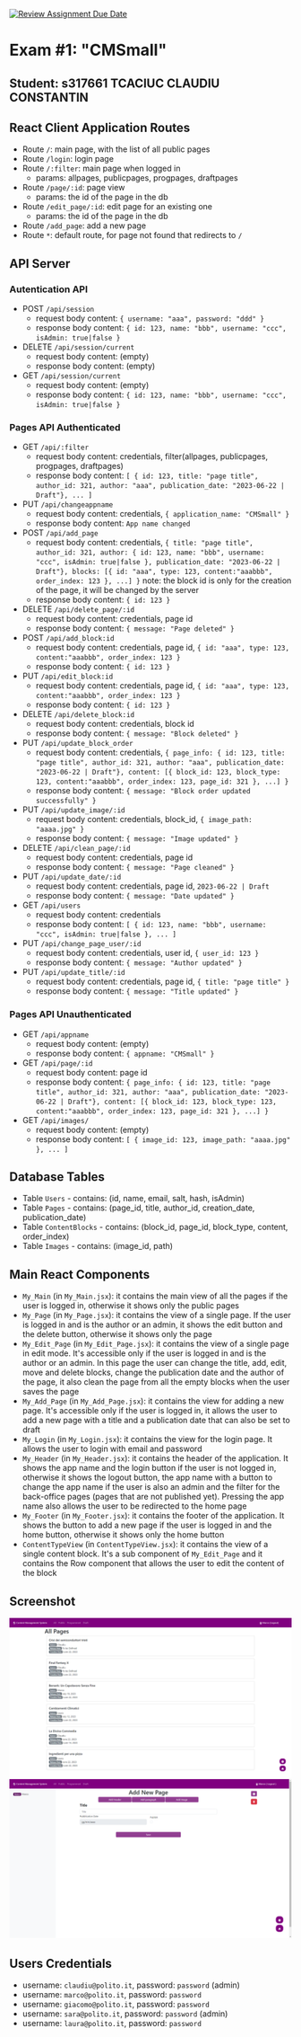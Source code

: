 [![Review Assignment Due Date](https://classroom.github.com/assets/deadline-readme-button-24ddc0f5d75046c5622901739e7c5dd533143b0c8e959d652212380cedb1ea36.svg)](https://classroom.github.com/a/suhcjUE-)
# Exam #1: "CMSmall"
## Student: s317661 TCACIUC CLAUDIU CONSTANTIN 

## React Client Application Routes

- Route `/`: main page, with the list of all public pages
- Route `/login`: login page
- Route `/:filter`: main page when logged in
  - params: allpages, publicpages, progpages, draftpages
- Route `/page/:id`: page view
  - params: the id of the page in the db
- Route `/edit_page/:id`: edit page for an existing one
  - params: the id of the page in the db
- Route `/add_page`: add a new page
- Route `*`: default route, for page not found that redirects to `/`

## API Server

### Autentication API

- POST `/api/session`
  - request body content: `{ username: "aaa", password: "ddd" }`
  - response body content: `{ id: 123, name: "bbb", username: "ccc", isAdmin: true|false }`
- DELETE `/api/session/current`
  - request body content: (empty)
  - response body content: (empty)
- GET `/api/session/current`
  - request body content: (empty)
  - response body content: `{ id: 123, name: "bbb", username: "ccc", isAdmin: true|false }`

### Pages API Authenticated

- GET `/api/:filter`
  - request body content: credentials, filter(allpages, publicpages, progpages, draftpages)
  - response body content: `[ { id: 123, title: "page title", author_id: 321, author: "aaa", publication_date: "2023-06-22 | Draft"}, ... ]`
- PUT `/api/changeappname`
  - request body content: credentials, `{ application_name: "CMSmall" }`
  - response body content: `App name changed`
- POST `/api/add_page`
  - request body content: credentials, `{ title: "page title", author_id: 321, author: { id: 123, name: "bbb", username: "ccc", isAdmin: true|false }, publication_date: "2023-06-22 | Draft"}, blocks: [{ id: "aaa", type: 123, content:"aaabbb", order_index: 123 }, ...] }` note: the block id is only for the creation of the page, it will be changed by the server 
  - response body content: `{ id: 123 }`
- DELETE `/api/delete_page/:id`
  - request body content: credentials, page id
  - response body content: `{ message: "Page deleted" }`
- POST `/api/add_block:id`
  - request body content: credentials, page id, `{ id: "aaa", type: 123, content:"aaabbb", order_index: 123 }`
  - response body content: `{ id: 123 }`
- PUT `/api/edit_block:id`
  - request body content: credentials, page id, `{ id: "aaa", type: 123, content:"aaabbb", order_index: 123 }`
  - response body content: `{ id: 123 }`
- DELETE `/api/delete_block:id`
  - request body content: credentials, block id
  - response body content: `{ message: "Block deleted" }`
- PUT `/api/update_block_order`
  - request body content: credentials, `{ page_info: { id: 123, title: "page title", author_id: 321, author: "aaa", publication_date: "2023-06-22 | Draft"}, content: [{ block_id: 123, block_type: 123, content:"aaabbb", order_index: 123, page_id: 321 }, ...] }`
  - response body content: `{ message: "Block order updated successfully" }`
- PUT `/api/update_image/:id`
  - request body content: credentials, block_id, `{ image_path: "aaaa.jpg" }`
  - response body content: `{ message: "Image updated" }`
- DELETE `/api/clean_page/:id`
  - request body content: credentials, page id
  - response body content: `{ message: "Page cleaned" }`
- PUT `/api/update_date/:id`
  - request body content: credentials, page id, `2023-06-22 | Draft`
  - response body content: `{ message: "Date updated" }`
- GET `/api/users`
  - request body content: credentials
  - response body content: `[ { id: 123, name: "bbb", username: "ccc", isAdmin: true|false }, ... ]`
- PUT `/api/change_page_user/:id`
  - request body content: credentials, user id, `{ user_id: 123 }`
  - response body content: `{ message: "Author updated" }`
- PUT `/api/update_title/:id`
  - request body content: credentials, page id, `{ title: "page title" }`
  - response body content: `{ message: "Title updated" }`

### Pages API Unauthenticated

- GET `/api/appname`
  - request body content: (empty)
  - response body content: `{ appname: "CMSmall" }`
- GET `/api/page/:id`
  - request body content: page id
  - response body content: `{ page_info: { id: 123, title: "page title", author_id: 321, author: "aaa", publication_date: "2023-06-22 | Draft"}, content: [{ block_id: 123, block_type: 123, content:"aaabbb", order_index: 123, page_id: 321 }, ...] }`
- GET `/api/images/`
  - request body content: (empty)
  - response body content: `[ { image_id: 123, image_path: "aaaa.jpg" }, ... ]`

## Database Tables

- Table `Users` - contains: (id, name, email, salt, hash, isAdmin)
- Table `Pages` - contains: (page_id, title, author_id, creation_date, publication_date)
- Table `ContentBlocks` - contains: (block_id, page_id, block_type, content, order_index)
- Table `Images` - contains: (image_id, path)

## Main React Components

- `My_Main` (in `My_Main.jsx`): it contains the main view of all the pages if the user is logged in, otherwise it shows only the public pages
- `My_Page` (in `My_Page.jsx`): it contains the view of a single page. If the user is logged in and is the author or an admin, it shows the edit button and the delete button, otherwise it shows only the page
- `My_Edit_Page` (in `My_Edit_Page.jsx`): it contains the view of a single page in edit mode. It's accessible only if the user is logged in and is the author or an admin. In this page the user can change the title, add, edit, move and delete blocks, change the publication date and the author of the page, it also clean the page from all the empty blocks when the user saves the page
- `My_Add_Page` (in `My_Add_Page.jsx`): it contains the view for adding a new page. It's accessible only if the user is logged in, it allows the user to add a new page with a title and a publication date that can also be set to draft
- `My_Login` (in `My_Login.jsx`): it contains the view for the login page. It allows the user to login with email and password
- `My_Header` (in `My_Header.jsx`): it contains the header of the application. It shows the app name and the login button if the user is not logged in, otherwise it shows the logout button, the app name with a button to change the app name if the user is also an admin and the filter for the back-office pages (pages that are not published yet). Pressing the app name also allows the user to be redirected to the home page
- `My_Footer` (in `My_Footer.jsx`): it contains the footer of the application. It shows the button to add a new page if the user is logged in and the home button, otherwise it shows only the home button
- `ContentTypeView` (in `ContentTypeView.jsx`): it contains the view of a single content
block. It's a sub component of `My_Edit_Page` and it contains the Row component that allows the user to edit the content of the block

## Screenshot

![Allpages](./img/screenpages.png)
![Addpage](./img/createpage.png)

## Users Credentials

- username: `claudiu@polito.it`, password: `password` (admin)
- username: `marco@polito.it`, password: `password`
- username: `giacomo@polito.it`, password: `password`
- username: `sara@polito.it`, password: `password` (admin)
- username: `laura@polito.it`, password: `password`
